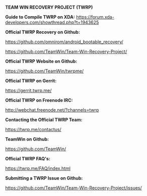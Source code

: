 **TEAM WIN RECOVERY PROJECT (TWRP)**

**Guide to Compile TWRP on XDA:**
https://forum.xda-developers.com/showthread.php?t=1943625
 
**Official TWRP Recovery on Github:**
 
https://github.com/omnirom/android_bootable_recovery/

https://github.com/TeamWin/Team-Win-Recovery-Project/

**Official TWRP Website on Github:**

https://github.com/TeamWin/twrpme/

**Official TWRP on Gerrit:**

https://gerrit.twrp.me/

**Official TWRP on Freenode IRC:**

http://webchat.freenode.net/?channels=twrp

**Contacting the Official TWRP Team:**

https://twrp.me/contactus/

**TeamWin on Github:**

https://github.com/TeamWin/

**Official TWRP FAQ's:**

https://twrp.me/FAQ/index.html

**Submitting a TWRP Issue on Github:**

https://github.com/TeamWin/Team-Win-Recovery-Project/issues/
